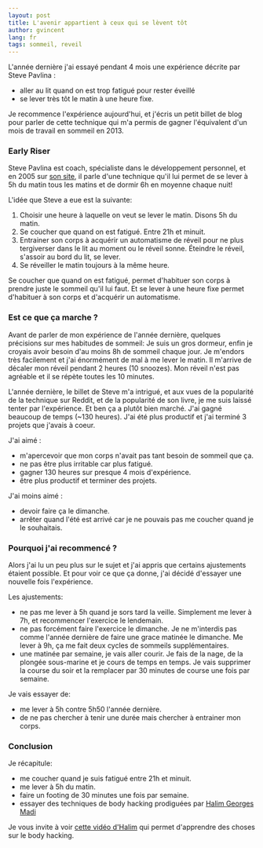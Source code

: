 ```yaml
---
layout: post
title: L'avenir appartient à ceux qui se lèvent tôt
author: gvincent
lang: fr
tags: sommeil, reveil
---
```

L'année dernière j'ai essayé pendant 4 mois une expérience décrite par Steve Pavlina :

  * aller au lit quand on est trop fatigué pour rester éveillé
  * se lever très tôt le matin à une heure fixe.

Je recommence l'expérience aujourd'hui, et j'écris un petit billet de blog pour parler de cette technique
qui m'a permis de gagner l'équivalent d'un mois de travail en sommeil en 2013.
<!--more-->

### Early Riser
Steve Pavlina est coach, spécialiste dans le développement personnel, et en 2005 sur
[son site](http://www.stevepavlina.com/blog/2005/05/how-to-become-an-early-riser/),
il parle d'une technique qu'il lui permet de se lever à 5h du matin tous les matins et de dormir 6h en moyenne
chaque nuit!

L'idée que Steve a eue est la suivante:

  1. Choisir une heure à laquelle on veut se lever le matin. Disons 5h du matin.
  2. Se coucher que quand on est fatigué. Entre 21h et minuit.
  3. Entrainer son corps à acquérir un automatisme de réveil pour ne plus tergiverser dans le lit au moment
  ou le réveil sonne. Éteindre le réveil, s'assoir au bord du lit, se lever.
  4. Se réveiller le matin toujours à la même heure.

Se coucher que quand on est fatigué, permet d'habituer son corps à prendre juste le sommeil qu'il lui faut.
Et se lever à une heure fixe permet d'habituer à son corps et d'acquérir un automatisme.



### Est ce que ça marche ?
Avant de parler de mon expérience de l'année dernière, quelques précisions sur mes habitudes de sommeil:
Je suis un gros dormeur, enfin je croyais avoir besoin d'au moins 8h de sommeil chaque jour. Je m'endors très
facilement et j'ai énormément de mal à me lever le matin. Il m'arrive de décaler mon réveil pendant 2 heures
(10 snoozes). Mon réveil n'est pas agréable et il se répète toutes les 10 minutes.

L'année dernière, le billet de Steve m'a intrigué, et aux vues de la popularité de la technique sur Reddit,
et de la popularité de son livre, je me suis laissé tenter par l'expérience.
Et ben ça a plutôt bien marché. J'ai gagné beaucoup de temps (~130 heures). J'ai été plus productif et
j'ai terminé 3 projets que j'avais à coeur.

J'ai aimé :

  * m'apercevoir que mon corps n'avait pas tant besoin de sommeil que ça.
  * ne pas être plus irritable car plus fatigué.
  * gagner 130 heures sur presque 4 mois d'expérience.
  * être plus productif et terminer des projets.

J'ai moins aimé :

  * devoir faire ça le dimanche.
  * arrêter quand l'été est arrivé car je ne pouvais pas me coucher quand je le souhaitais.

### Pourquoi j'ai recommencé ?
Alors j'ai lu un peu plus sur le sujet et j'ai appris que certains ajustements étaient possible. Et pour voir
ce que ça donne, j'ai décidé d'essayer une nouvelle fois l'expérience.

Les ajustements:

  * ne pas me lever à 5h quand je sors tard la veille. Simplement me lever à 7h, et recommencer l'exercice le
  lendemain.
  * ne pas forcément faire l'exercice le dimanche. Je ne m'interdis pas comme l'année dernière de faire une grace
  matinée le dimanche. Me lever à 9h, ça me fait deux cycles de sommeils supplémentaires.
  * une matinée par semaine, je vais aller courir. Je fais de la nage, de la plongée sous-marine et je cours
  de temps en temps. Je vais supprimer la course du soir et la remplacer par 30 minutes de course une fois par
  semaine.


Je vais essayer de:

  * me lever à 5h contre 5h50 l'année dernière.
  * de ne pas chercher à tenir une durée mais chercher à entrainer mon corps.

### Conclusion
Je récapitule:

  * me coucher quand je suis fatigué entre 21h et minuit.
  * me lever à 5h du matin.
  * faire un footing de 30 minutes une fois par semaine.
  * essayer des techniques de body hacking prodiguées par [Halim Georges Madi](https://twitter.com/madihg)

Je vous invite à voir [cette vidéo d'Halim](https://www.youtube.com/watch?v=OPrnQqlND_o) qui permet d'apprendre
des choses sur le body hacking.